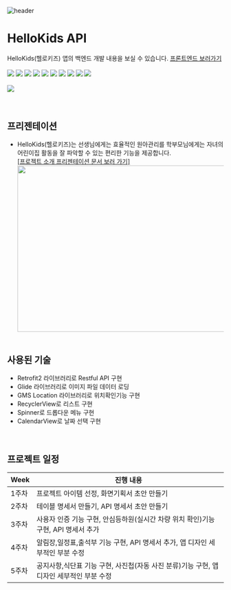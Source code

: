 ![header](https://capsule-render.vercel.app/api?type=waving&color=auto&height=200&section=header&text=Hello%20Kids&fontSize=70)

# HelloKids API
HelloKids(헬로키즈) 앱의 백엔드 개발 내용을 보실 수 있습니다. <a href= "https://github.com/bopool/HelloKids">프론트엔드 보러가기</a><br/><br/>
<img src="https://img.shields.io/badge/Python-3776AB?style=flat-square&logo=Python&logoColor=white"/> <img src="https://img.shields.io/badge/Flask-000000?style=flat-square&logo=flask&logoColor=white"/> <img src="https://img.shields.io/badge/Visual Studio Code-007ACC?style=flat-square&logo=Visual Studio Code&logoColor=white"/> <img src="https://img.shields.io/badge/java-007396?style=flat-square&logo=java&logoColor=white"/> <img src="https://img.shields.io/badge/Android Studio-3DDC84?style=flat-square&logo=Android Studio&logoColor=white"/> <img src="https://img.shields.io/badge/MySQL-4479A1?style=flat-square&logo=MySQL&logoColor=white"/> <img src="https://img.shields.io/badge/JSON-000000?style=flat-square&logo=json&logoColor=white"/> <img src="https://img.shields.io/badge/Amazon AWS-232F3E?style=flat-square&logo=amazonaws&logoColor=white"/> <img src="https://img.shields.io/badge/Anaconda-44A833?style=flat-square&logo=Anaconda&logoColor=white"/> <img src="https://img.shields.io/badge/Git-F05032?style=flat-square&logo=git&logoColor=white"/><br/><br/>
<img src="https://github.com/bopool/HelloKids/blob/master/app/src/main/res/drawable-v24/hellokidsmainmovie1.gif"/><br/><br/><br/>

## 프리젠테이션
* HelloKids(헬로키즈)는 선생님에게는 효율적인 원아관리를 학부모님에게는 자녀의 어린이집 활동을 잘 파악할 수 있는 편리한 기능을 제공합니다. <br/>
<a href= "https://drive.google.com/file/d/1WKZkOnatBQTaRcdXXQeS9JwYQLpF5cm1/view">[프로젝트 소개 프리젠테이션 문서 보러 가기]</a><br/>
<img src="https://github.com/bopool/aws-hellokids-api/assets/130967557/65ea1f81-0585-42a1-b4ab-3b7a2f4aa3d8"  width="700" height="387" /><br/><br/>

## 사용된 기술
* Retrofit2 라이브러리로 Restful API 구현
* Glide 라이브러리로 이미지 파일 데이터 로딩
* GMS Location 라이브러리로 위치확인기능 구현
* RecyclerView로 리스트 구현
* Spinner로 드롭다운 메뉴 구현
* CalendarView로 날짜 선택 구현<br/><br/><br/>

##  프로젝트 일정
| Week | 진행 내용 |
| ------ | ----------- |
| 1주차 | 프로젝트 아이템 선정, 화면기획서 초안 만들기 |
| 2주차 | 테이블 명세서 만들기, API 명세서 초안 만들기 |
| 3주차 | 사용자 인증 기능 구현, 안심등하원(실시간 차량 위치 확인)기능 구현, API 명세서 추가|
| 4주차 | 알림장,일정표,출석부 기능 구현, API 명세서 추가, 앱 디자인 세부적인 부분 수정|
| 5주차 | 공지사항,식단표 기능 구현, 사진첩(자동 사진 분류)기능 구현, 앱 디자인 세부적인 부분 수정|




